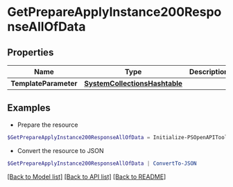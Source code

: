 # GetPrepareApplyInstance200ResponseAllOfData
## Properties

Name | Type | Description | Notes
------------ | ------------- | ------------- | -------------
**TemplateParameter** | [**SystemCollectionsHashtable**](.md) |  | [optional] 

## Examples

- Prepare the resource
```powershell
$GetPrepareApplyInstance200ResponseAllOfData = Initialize-PSOpenAPIToolsGetPrepareApplyInstance200ResponseAllOfData  -TemplateParameter null
```

- Convert the resource to JSON
```powershell
$GetPrepareApplyInstance200ResponseAllOfData | ConvertTo-JSON
```

[[Back to Model list]](../README.md#documentation-for-models) [[Back to API list]](../README.md#documentation-for-api-endpoints) [[Back to README]](../README.md)

